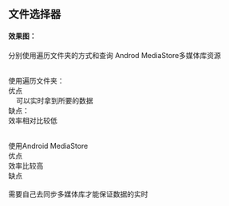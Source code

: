 
## 文件选择器

#### 效果图：

分别使用遍历文件夹的方式和查询 Androd MediaStore多媒体库资源</br></br>

使用遍历文件夹：</br>
优点</br>
           可以实时拿到所要的数据</br>
缺点：</br>
     效率相对比较低</br></br>
 
使用Android MediaStore</br>
优点</br>
      效率比较高</br>
缺点</br>   
      需要自己去同步多媒体库才能保证数据的实时


 
